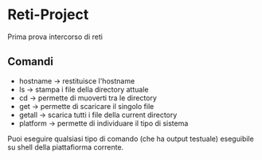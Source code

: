 # Reti-Project
 Prima prova intercorso di reti
## Comandi
- hostname -> restituisce l'hostname
- ls -> stampa i file della directory attuale
- cd -> permette di muoverti tra le directory
- get -> permette di scaricare il singolo file
- getall -> scarica tutti i file della current directory
- platform -> permette di individuare il tipo di sistema

Puoi eseguire qualsiasi tipo di comando (che ha output testuale) eseguibile su shell della piattafiorma corrente.
